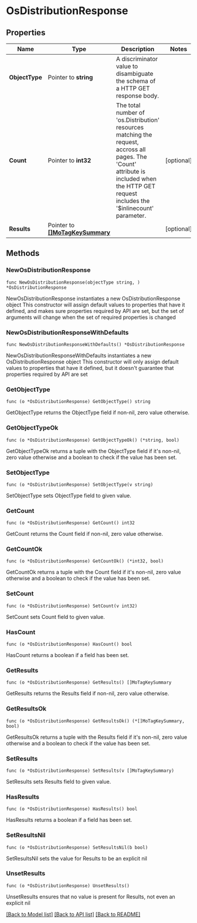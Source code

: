 # OsDistributionResponse

## Properties

Name | Type | Description | Notes
------------ | ------------- | ------------- | -------------
**ObjectType** | Pointer to **string** | A discriminator value to disambiguate the schema of a HTTP GET response body. | 
**Count** | Pointer to **int32** | The total number of &#39;os.Distribution&#39; resources matching the request, accross all pages. The &#39;Count&#39; attribute is included when the HTTP GET request includes the &#39;$inlinecount&#39; parameter. | [optional] 
**Results** | Pointer to [**[]MoTagKeySummary**](mo.TagKeySummary.md) |  | [optional] 

## Methods

### NewOsDistributionResponse

`func NewOsDistributionResponse(objectType string, ) *OsDistributionResponse`

NewOsDistributionResponse instantiates a new OsDistributionResponse object
This constructor will assign default values to properties that have it defined,
and makes sure properties required by API are set, but the set of arguments
will change when the set of required properties is changed

### NewOsDistributionResponseWithDefaults

`func NewOsDistributionResponseWithDefaults() *OsDistributionResponse`

NewOsDistributionResponseWithDefaults instantiates a new OsDistributionResponse object
This constructor will only assign default values to properties that have it defined,
but it doesn't guarantee that properties required by API are set

### GetObjectType

`func (o *OsDistributionResponse) GetObjectType() string`

GetObjectType returns the ObjectType field if non-nil, zero value otherwise.

### GetObjectTypeOk

`func (o *OsDistributionResponse) GetObjectTypeOk() (*string, bool)`

GetObjectTypeOk returns a tuple with the ObjectType field if it's non-nil, zero value otherwise
and a boolean to check if the value has been set.

### SetObjectType

`func (o *OsDistributionResponse) SetObjectType(v string)`

SetObjectType sets ObjectType field to given value.


### GetCount

`func (o *OsDistributionResponse) GetCount() int32`

GetCount returns the Count field if non-nil, zero value otherwise.

### GetCountOk

`func (o *OsDistributionResponse) GetCountOk() (*int32, bool)`

GetCountOk returns a tuple with the Count field if it's non-nil, zero value otherwise
and a boolean to check if the value has been set.

### SetCount

`func (o *OsDistributionResponse) SetCount(v int32)`

SetCount sets Count field to given value.

### HasCount

`func (o *OsDistributionResponse) HasCount() bool`

HasCount returns a boolean if a field has been set.

### GetResults

`func (o *OsDistributionResponse) GetResults() []MoTagKeySummary`

GetResults returns the Results field if non-nil, zero value otherwise.

### GetResultsOk

`func (o *OsDistributionResponse) GetResultsOk() (*[]MoTagKeySummary, bool)`

GetResultsOk returns a tuple with the Results field if it's non-nil, zero value otherwise
and a boolean to check if the value has been set.

### SetResults

`func (o *OsDistributionResponse) SetResults(v []MoTagKeySummary)`

SetResults sets Results field to given value.

### HasResults

`func (o *OsDistributionResponse) HasResults() bool`

HasResults returns a boolean if a field has been set.

### SetResultsNil

`func (o *OsDistributionResponse) SetResultsNil(b bool)`

 SetResultsNil sets the value for Results to be an explicit nil

### UnsetResults
`func (o *OsDistributionResponse) UnsetResults()`

UnsetResults ensures that no value is present for Results, not even an explicit nil

[[Back to Model list]](../README.md#documentation-for-models) [[Back to API list]](../README.md#documentation-for-api-endpoints) [[Back to README]](../README.md)


